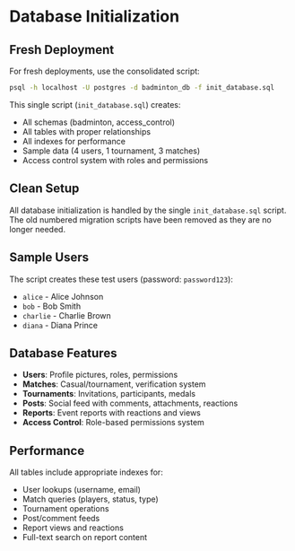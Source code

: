 # Database Initialization

## Fresh Deployment

For fresh deployments, use the consolidated script:

```bash
psql -h localhost -U postgres -d badminton_db -f init_database.sql
```

This single script (`init_database.sql`) creates:
- All schemas (badminton, access_control)
- All tables with proper relationships
- All indexes for performance
- Sample data (4 users, 1 tournament, 3 matches)
- Access control system with roles and permissions

## Clean Setup

All database initialization is handled by the single `init_database.sql` script. The old numbered migration scripts have been removed as they are no longer needed.

## Sample Users

The script creates these test users (password: `password123`):
- `alice` - Alice Johnson
- `bob` - Bob Smith  
- `charlie` - Charlie Brown
- `diana` - Diana Prince

## Database Features

- **Users**: Profile pictures, roles, permissions
- **Matches**: Casual/tournament, verification system
- **Tournaments**: Invitations, participants, medals
- **Posts**: Social feed with comments, attachments, reactions
- **Reports**: Event reports with reactions and views
- **Access Control**: Role-based permissions system

## Performance

All tables include appropriate indexes for:
- User lookups (username, email)
- Match queries (players, status, type)
- Tournament operations
- Post/comment feeds
- Report views and reactions
- Full-text search on report content
